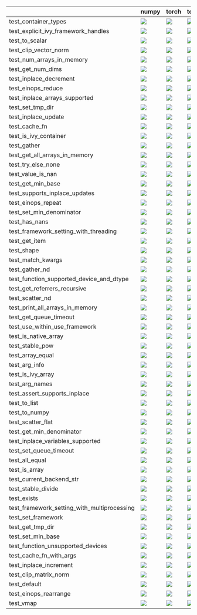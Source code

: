 |                                             | numpy                                                                                                                                                                                  | torch                                                                                                                                                                                  | tensorflow                                                                                                                                                                             | jax                                                                                                                                                                                    |
|:--------------------------------------------|:---------------------------------------------------------------------------------------------------------------------------------------------------------------------------------------|:---------------------------------------------------------------------------------------------------------------------------------------------------------------------------------------|:---------------------------------------------------------------------------------------------------------------------------------------------------------------------------------------|:---------------------------------------------------------------------------------------------------------------------------------------------------------------------------------------|
| test_container_types                        | <a href="https://github.com/unifyai/ivy/actions/runs/3860271547/jobs/6580486827" rel="noopener noreferrer" target="_blank"><img src=https://img.shields.io/badge/-success-success></a> | <a href="https://github.com/unifyai/ivy/actions/runs/3852451878/jobs/6564598974" rel="noopener noreferrer" target="_blank"><img src=https://img.shields.io/badge/-success-success></a> | <a href="https://github.com/unifyai/ivy/actions/runs/3857601995/jobs/6575176937" rel="noopener noreferrer" target="_blank"><img src=https://img.shields.io/badge/-success-success></a> | <a href="https://github.com/unifyai/ivy/actions/runs/3814722335/jobs/6489230845" rel="noopener noreferrer" target="_blank"><img src=https://img.shields.io/badge/-success-success></a> |
| test_explicit_ivy_framework_handles         | <a href="https://github.com/unifyai/ivy/actions/runs/3830334538/jobs/6518064460" rel="noopener noreferrer" target="_blank"><img src=https://img.shields.io/badge/-success-success></a> | <a href="https://github.com/unifyai/ivy/actions/runs/3833490595/jobs/6524996220" rel="noopener noreferrer" target="_blank"><img src=https://img.shields.io/badge/-success-success></a> | <a href="https://github.com/unifyai/ivy/actions/runs/3841397048/jobs/6541566259" rel="noopener noreferrer" target="_blank"><img src=https://img.shields.io/badge/-success-success></a> | <a href="https://github.com/unifyai/ivy/actions/runs/3864918268/jobs/6588069323" rel="noopener noreferrer" target="_blank"><img src=https://img.shields.io/badge/-success-success></a> |
| test_to_scalar                              | <a href="https://github.com/unifyai/ivy/actions/runs/3860079109/jobs/6580170344" rel="noopener noreferrer" target="_blank"><img src=https://img.shields.io/badge/-success-success></a> | <a href="https://github.com/unifyai/ivy/actions/runs/3855282341/jobs/6570173316" rel="noopener noreferrer" target="_blank"><img src=https://img.shields.io/badge/-success-success></a> | <a href="https://github.com/unifyai/ivy/actions/runs/3860679813/jobs/6581159560" rel="noopener noreferrer" target="_blank"><img src=https://img.shields.io/badge/-success-success></a> | <a href="https://github.com/unifyai/ivy/actions/runs/3847180099/jobs/6553327199" rel="noopener noreferrer" target="_blank"><img src=https://img.shields.io/badge/-success-success></a> |
| test_clip_vector_norm                       | <a href="https://github.com/unifyai/ivy/actions/runs/3862545082/jobs/6584180124" rel="noopener noreferrer" target="_blank"><img src=https://img.shields.io/badge/-success-success></a> | <a href="https://github.com/unifyai/ivy/actions/runs/3862970286/jobs/6584869878" rel="noopener noreferrer" target="_blank"><img src=https://img.shields.io/badge/-success-success></a> | <a href="https://github.com/unifyai/ivy/actions/runs/3862122241/jobs/6583512706" rel="noopener noreferrer" target="_blank"><img src=https://img.shields.io/badge/-success-success></a> | <a href="https://github.com/unifyai/ivy/actions/runs/3852451878/jobs/6564596323" rel="noopener noreferrer" target="_blank"><img src=https://img.shields.io/badge/-success-success></a> |
| test_num_arrays_in_memory                   | <a href="https://github.com/unifyai/ivy/actions/runs/3863800993/jobs/6586209091" rel="noopener noreferrer" target="_blank"><img src=https://img.shields.io/badge/-success-success></a> | <a href="https://github.com/unifyai/ivy/actions/runs/3859295057/jobs/6578684306" rel="noopener noreferrer" target="_blank"><img src=https://img.shields.io/badge/-success-success></a> | <a href="null" rel="noopener noreferrer" target="_blank"><img src=https://img.shields.io/badge/-success-success></a>                                                                   | <a href="https://github.com/unifyai/ivy/actions/runs/3848582602/jobs/6556560353" rel="noopener noreferrer" target="_blank"><img src=https://img.shields.io/badge/-success-success></a> |
| test_get_num_dims                           | <a href="https://github.com/unifyai/ivy/actions/runs/3855282341/jobs/6570173316" rel="noopener noreferrer" target="_blank"><img src=https://img.shields.io/badge/-success-success></a> | <a href="https://github.com/unifyai/ivy/actions/runs/3862339500/jobs/6583847450" rel="noopener noreferrer" target="_blank"><img src=https://img.shields.io/badge/-success-success></a> | <a href="https://github.com/unifyai/ivy/actions/runs/3860079109/jobs/6580170344" rel="noopener noreferrer" target="_blank"><img src=https://img.shields.io/badge/-success-success></a> | <a href="https://github.com/unifyai/ivy/actions/runs/3864404459/jobs/6587161901" rel="noopener noreferrer" target="_blank"><img src=https://img.shields.io/badge/-success-success></a> |
| test_inplace_decrement                      | <a href="https://github.com/unifyai/ivy/actions/runs/3852451878/jobs/6564602219" rel="noopener noreferrer" target="_blank"><img src=https://img.shields.io/badge/-success-success></a> | <a href="https://github.com/unifyai/ivy/actions/runs/3852451878/jobs/6564590507" rel="noopener noreferrer" target="_blank"><img src=https://img.shields.io/badge/-success-success></a> | <a href="https://github.com/unifyai/ivy/actions/runs/3832414904/jobs/6522695457" rel="noopener noreferrer" target="_blank"><img src=https://img.shields.io/badge/-success-success></a> | <a href="https://github.com/unifyai/ivy/actions/runs/3857601995/jobs/6575176937" rel="noopener noreferrer" target="_blank"><img src=https://img.shields.io/badge/-success-success></a> |
| test_einops_reduce                          | <a href="https://github.com/unifyai/ivy/actions/runs/3852451878/jobs/6564594770" rel="noopener noreferrer" target="_blank"><img src=https://img.shields.io/badge/-success-success></a> | <a href="https://github.com/unifyai/ivy/actions/runs/3850159558/jobs/6559979287" rel="noopener noreferrer" target="_blank"><img src=https://img.shields.io/badge/-success-success></a> | <a href="https://github.com/unifyai/ivy/actions/runs/3852451878/jobs/6564594770" rel="noopener noreferrer" target="_blank"><img src=https://img.shields.io/badge/-success-success></a> | <a href="https://github.com/unifyai/ivy/actions/runs/3852451878/jobs/6564591556" rel="noopener noreferrer" target="_blank"><img src=https://img.shields.io/badge/-success-success></a> |
| test_inplace_arrays_supported               | <a href="https://github.com/unifyai/ivy/actions/runs/3850530458/jobs/6560775143" rel="noopener noreferrer" target="_blank"><img src=https://img.shields.io/badge/-success-success></a> | <a href="https://github.com/unifyai/ivy/actions/runs/3852654129/jobs/6564967745" rel="noopener noreferrer" target="_blank"><img src=https://img.shields.io/badge/-success-success></a> | <a href="https://github.com/unifyai/ivy/actions/runs/3863598305/jobs/6585880749" rel="noopener noreferrer" target="_blank"><img src=https://img.shields.io/badge/-success-success></a> | <a href="https://github.com/unifyai/ivy/actions/runs/3864918268/jobs/6588069323" rel="noopener noreferrer" target="_blank"><img src=https://img.shields.io/badge/-success-success></a> |
| test_set_tmp_dir                            | <a href="https://github.com/unifyai/ivy/actions/runs/3855996582/jobs/6571680179" rel="noopener noreferrer" target="_blank"><img src=https://img.shields.io/badge/-success-success></a> | <a href="https://github.com/unifyai/ivy/actions/runs/3864004355/jobs/6586538880" rel="noopener noreferrer" target="_blank"><img src=https://img.shields.io/badge/-success-success></a> | <a href="https://github.com/unifyai/ivy/actions/runs/3858999212/jobs/6578117540" rel="noopener noreferrer" target="_blank"><img src=https://img.shields.io/badge/-success-success></a> | <a href="https://github.com/unifyai/ivy/actions/runs/3856835691/jobs/6573531809" rel="noopener noreferrer" target="_blank"><img src=https://img.shields.io/badge/-success-success></a> |
| test_inplace_update                         | <a href="https://github.com/unifyai/ivy/actions/runs/3835220178/jobs/6528286681" rel="noopener noreferrer" target="_blank"><img src=https://img.shields.io/badge/-success-success></a> | <a href="https://github.com/unifyai/ivy/actions/runs/3855282341/jobs/6570173316" rel="noopener noreferrer" target="_blank"><img src=https://img.shields.io/badge/-success-success></a> | <a href="https://github.com/unifyai/ivy/actions/runs/3863800993/jobs/6586209091" rel="noopener noreferrer" target="_blank"><img src=https://img.shields.io/badge/-success-success></a> | <a href="https://github.com/unifyai/ivy/actions/runs/3842842598/jobs/6544548115" rel="noopener noreferrer" target="_blank"><img src=https://img.shields.io/badge/-success-success></a> |
| test_cache_fn                               | <a href="https://github.com/unifyai/ivy/actions/runs/3852451878/jobs/6564590507" rel="noopener noreferrer" target="_blank"><img src=https://img.shields.io/badge/-success-success></a> | <a href="https://github.com/unifyai/ivy/actions/runs/3845930163/jobs/6550649794" rel="noopener noreferrer" target="_blank"><img src=https://img.shields.io/badge/-success-success></a> | <a href="https://github.com/unifyai/ivy/actions/runs/3846791729/jobs/6552496934" rel="noopener noreferrer" target="_blank"><img src=https://img.shields.io/badge/-success-success></a> | <a href="https://github.com/unifyai/ivy/actions/runs/3854883674/jobs/6569345952" rel="noopener noreferrer" target="_blank"><img src=https://img.shields.io/badge/-success-success></a> |
| test_is_ivy_container                       | <a href="https://github.com/unifyai/ivy/actions/runs/3835220178/jobs/6528286681" rel="noopener noreferrer" target="_blank"><img src=https://img.shields.io/badge/-success-success></a> | <a href="https://github.com/unifyai/ivy/actions/runs/3861079026/jobs/6581827044" rel="noopener noreferrer" target="_blank"><img src=https://img.shields.io/badge/-success-success></a> | <a href="https://github.com/unifyai/ivy/actions/runs/3863800993/jobs/6586209091" rel="noopener noreferrer" target="_blank"><img src=https://img.shields.io/badge/-success-success></a> | <a href="https://github.com/unifyai/ivy/actions/runs/3852451878/jobs/6564604308" rel="noopener noreferrer" target="_blank"><img src=https://img.shields.io/badge/-success-success></a> |
| test_gather                                 | <a href="https://github.com/unifyai/ivy/actions/runs/3859905453/jobs/6579853269" rel="noopener noreferrer" target="_blank"><img src=https://img.shields.io/badge/-success-success></a> | <a href="https://github.com/unifyai/ivy/actions/runs/3852451878/jobs/6564603927" rel="noopener noreferrer" target="_blank"><img src=https://img.shields.io/badge/-success-success></a> | <a href="https://github.com/unifyai/ivy/actions/runs/3852918088/jobs/6565440411" rel="noopener noreferrer" target="_blank"><img src=https://img.shields.io/badge/-success-success></a> | <a href="https://github.com/unifyai/ivy/actions/runs/3864205008/jobs/6586850782" rel="noopener noreferrer" target="_blank"><img src=https://img.shields.io/badge/-success-success></a> |
| test_get_all_arrays_in_memory               | <a href="https://github.com/unifyai/ivy/actions/runs/3852451878/jobs/6564594212" rel="noopener noreferrer" target="_blank"><img src=https://img.shields.io/badge/-success-success></a> | <a href="https://github.com/unifyai/ivy/actions/runs/3857601995/jobs/6575176937" rel="noopener noreferrer" target="_blank"><img src=https://img.shields.io/badge/-success-success></a> | <a href="https://github.com/unifyai/ivy/actions/runs/3852451878/jobs/6564594009" rel="noopener noreferrer" target="_blank"><img src=https://img.shields.io/badge/-success-success></a> | <a href="https://github.com/unifyai/ivy/actions/runs/3808470553/jobs/6479075264" rel="noopener noreferrer" target="_blank"><img src=https://img.shields.io/badge/-success-success></a> |
| test_try_else_none                          | <a href="https://github.com/unifyai/ivy/actions/runs/3847620144/jobs/6554304076" rel="noopener noreferrer" target="_blank"><img src=https://img.shields.io/badge/-success-success></a> | <a href="https://github.com/unifyai/ivy/actions/runs/3862545082/jobs/6584180124" rel="noopener noreferrer" target="_blank"><img src=https://img.shields.io/badge/-success-success></a> | <a href="https://github.com/unifyai/ivy/actions/runs/3860079109/jobs/6580170344" rel="noopener noreferrer" target="_blank"><img src=https://img.shields.io/badge/-success-success></a> | <a href="https://github.com/unifyai/ivy/actions/runs/3851590478/jobs/6562931939" rel="noopener noreferrer" target="_blank"><img src=https://img.shields.io/badge/-success-success></a> |
| test_value_is_nan                           | <a href="https://github.com/unifyai/ivy/actions/runs/3864404459/jobs/6587161901" rel="noopener noreferrer" target="_blank"><img src=https://img.shields.io/badge/-success-success></a> | <a href="https://github.com/unifyai/ivy/actions/runs/3852451878/jobs/6564603711" rel="noopener noreferrer" target="_blank"><img src=https://img.shields.io/badge/-success-success></a> | <a href="https://github.com/unifyai/ivy/actions/runs/3851216937/jobs/6562168270" rel="noopener noreferrer" target="_blank"><img src=https://img.shields.io/badge/-success-success></a> | <a href="https://github.com/unifyai/ivy/actions/runs/3864004355/jobs/6586538880" rel="noopener noreferrer" target="_blank"><img src=https://img.shields.io/badge/-success-success></a> |
| test_get_min_base                           | <a href="https://github.com/unifyai/ivy/actions/runs/3864662183/jobs/6587619450" rel="noopener noreferrer" target="_blank"><img src=https://img.shields.io/badge/-success-success></a> | <a href="https://github.com/unifyai/ivy/actions/runs/3853208522/jobs/6565997653" rel="noopener noreferrer" target="_blank"><img src=https://img.shields.io/badge/-success-success></a> | <a href="https://github.com/unifyai/ivy/actions/runs/3859295057/jobs/6578684306" rel="noopener noreferrer" target="_blank"><img src=https://img.shields.io/badge/-success-success></a> | <a href="https://github.com/unifyai/ivy/actions/runs/3848991777/jobs/6557444348" rel="noopener noreferrer" target="_blank"><img src=https://img.shields.io/badge/-success-success></a> |
| test_supports_inplace_updates               | <a href="https://github.com/unifyai/ivy/actions/runs/3860476519/jobs/6580833590" rel="noopener noreferrer" target="_blank"><img src=https://img.shields.io/badge/-success-success></a> | <a href="https://github.com/unifyai/ivy/actions/runs/3859295057/jobs/6578684306" rel="noopener noreferrer" target="_blank"><img src=https://img.shields.io/badge/-success-success></a> | <a href="https://github.com/unifyai/ivy/actions/runs/3860679813/jobs/6581159560" rel="noopener noreferrer" target="_blank"><img src=https://img.shields.io/badge/-success-success></a> | <a href="https://github.com/unifyai/ivy/actions/runs/3852451878/jobs/6564604138" rel="noopener noreferrer" target="_blank"><img src=https://img.shields.io/badge/-success-success></a> |
| test_einops_repeat                          | <a href="https://github.com/unifyai/ivy/actions/runs/3860476519/jobs/6580833590" rel="noopener noreferrer" target="_blank"><img src=https://img.shields.io/badge/-success-success></a> | <a href="https://github.com/unifyai/ivy/actions/runs/3854883674/jobs/6569345952" rel="noopener noreferrer" target="_blank"><img src=https://img.shields.io/badge/-success-success></a> | <a href="https://github.com/unifyai/ivy/actions/runs/3862754610/jobs/6584516844" rel="noopener noreferrer" target="_blank"><img src=https://img.shields.io/badge/-success-success></a> | <a href="https://github.com/unifyai/ivy/actions/runs/3852451878/jobs/6564598974" rel="noopener noreferrer" target="_blank"><img src=https://img.shields.io/badge/-success-success></a> |
| test_set_min_denominator                    | <a href="https://github.com/unifyai/ivy/actions/runs/3858313049/jobs/6576691039" rel="noopener noreferrer" target="_blank"><img src=https://img.shields.io/badge/-success-success></a> | <a href="https://github.com/unifyai/ivy/actions/runs/3863800993/jobs/6586209091" rel="noopener noreferrer" target="_blank"><img src=https://img.shields.io/badge/-success-success></a> | <a href="https://github.com/unifyai/ivy/actions/runs/3817961279/jobs/6494548465" rel="noopener noreferrer" target="_blank"><img src=https://img.shields.io/badge/-success-success></a> | <a href="https://github.com/unifyai/ivy/actions/runs/3860271547/jobs/6580486827" rel="noopener noreferrer" target="_blank"><img src=https://img.shields.io/badge/-success-success></a> |
| test_has_nans                               | <a href="https://github.com/unifyai/ivy/actions/runs/3860079109/jobs/6580170344" rel="noopener noreferrer" target="_blank"><img src=https://img.shields.io/badge/-success-success></a> | <a href="https://github.com/unifyai/ivy/actions/runs/3861479408/jobs/6582478976" rel="noopener noreferrer" target="_blank"><img src=https://img.shields.io/badge/-success-success></a> | <a href="https://github.com/unifyai/ivy/actions/runs/3859295057/jobs/6578684306" rel="noopener noreferrer" target="_blank"><img src=https://img.shields.io/badge/-success-success></a> | <a href="https://github.com/unifyai/ivy/actions/runs/3861479408/jobs/6582478976" rel="noopener noreferrer" target="_blank"><img src=https://img.shields.io/badge/-success-success></a> |
| test_framework_setting_with_threading       | <a href="https://github.com/unifyai/ivy/actions/runs/3849406037/jobs/6558360397" rel="noopener noreferrer" target="_blank"><img src=https://img.shields.io/badge/-success-success></a> | <a href="https://github.com/unifyai/ivy/actions/runs/3862970286/jobs/6584869878" rel="noopener noreferrer" target="_blank"><img src=https://img.shields.io/badge/-success-success></a> | <a href="https://github.com/unifyai/ivy/actions/runs/3861479408/jobs/6582478976" rel="noopener noreferrer" target="_blank"><img src=https://img.shields.io/badge/-success-success></a> | <a href="https://github.com/unifyai/ivy/actions/runs/3831652564/jobs/6521031356" rel="noopener noreferrer" target="_blank"><img src=https://img.shields.io/badge/-success-success></a> |
| test_get_item                               | <a href="https://github.com/unifyai/ivy/actions/runs/3861276588/jobs/6582153978" rel="noopener noreferrer" target="_blank"><img src=https://img.shields.io/badge/-success-success></a> | <a href="https://github.com/unifyai/ivy/actions/runs/3861681654/jobs/6582798905" rel="noopener noreferrer" target="_blank"><img src=https://img.shields.io/badge/-success-success></a> | <a href="https://github.com/unifyai/ivy/actions/runs/3852451878/jobs/6564601027" rel="noopener noreferrer" target="_blank"><img src=https://img.shields.io/badge/-success-success></a> | <a href="https://github.com/unifyai/ivy/actions/runs/3863598305/jobs/6585880749" rel="noopener noreferrer" target="_blank"><img src=https://img.shields.io/badge/-success-success></a> |
| test_shape                                  | <a href="https://github.com/unifyai/ivy/actions/runs/3860886234/jobs/6581506361" rel="noopener noreferrer" target="_blank"><img src=https://img.shields.io/badge/-success-success></a> | <a href="https://github.com/unifyai/ivy/actions/runs/3852451878/jobs/6564596323" rel="noopener noreferrer" target="_blank"><img src=https://img.shields.io/badge/-success-success></a> | <a href="https://github.com/unifyai/ivy/actions/runs/3855619085/jobs/6570861125" rel="noopener noreferrer" target="_blank"><img src=https://img.shields.io/badge/-success-success></a> | <a href="https://github.com/unifyai/ivy/actions/runs/3855996582/jobs/6571680179" rel="noopener noreferrer" target="_blank"><img src=https://img.shields.io/badge/-success-success></a> |
| test_match_kwargs                           | <a href="https://github.com/unifyai/ivy/actions/runs/3863390504/jobs/6585552223" rel="noopener noreferrer" target="_blank"><img src=https://img.shields.io/badge/-success-success></a> | <a href="https://github.com/unifyai/ivy/actions/runs/3864205008/jobs/6586850782" rel="noopener noreferrer" target="_blank"><img src=https://img.shields.io/badge/-success-success></a> | <a href="https://github.com/unifyai/ivy/actions/runs/3863390504/jobs/6585552223" rel="noopener noreferrer" target="_blank"><img src=https://img.shields.io/badge/-success-success></a> | <a href="https://github.com/unifyai/ivy/actions/runs/3862122241/jobs/6583512706" rel="noopener noreferrer" target="_blank"><img src=https://img.shields.io/badge/-success-success></a> |
| test_gather_nd                              | <a href="https://github.com/unifyai/ivy/actions/runs/3852451878/jobs/6564603825" rel="noopener noreferrer" target="_blank"><img src=https://img.shields.io/badge/-success-success></a> | <a href="https://github.com/unifyai/ivy/actions/runs/3864404459/jobs/6587161901" rel="noopener noreferrer" target="_blank"><img src=https://img.shields.io/badge/-success-success></a> | <a href="https://github.com/unifyai/ivy/actions/runs/3864004355/jobs/6586538880" rel="noopener noreferrer" target="_blank"><img src=https://img.shields.io/badge/-success-success></a> | <a href="https://github.com/unifyai/ivy/actions/runs/3858313049/jobs/6576691039" rel="noopener noreferrer" target="_blank"><img src=https://img.shields.io/badge/-success-success></a> |
| test_function_supported_device_and_dtype    | <a href="https://github.com/unifyai/ivy/actions/runs/3852455407/jobs/6564592018" rel="noopener noreferrer" target="_blank"><img src=https://img.shields.io/badge/-success-success></a> | <a href="https://github.com/unifyai/ivy/actions/runs/3862122241/jobs/6583512706" rel="noopener noreferrer" target="_blank"><img src=https://img.shields.io/badge/-success-success></a> | <a href="https://github.com/unifyai/ivy/actions/runs/3865075588/jobs/6588337825" rel="noopener noreferrer" target="_blank"><img src=https://img.shields.io/badge/-success-success></a> | <a href="https://github.com/unifyai/ivy/actions/runs/3852451878/jobs/6564603927" rel="noopener noreferrer" target="_blank"><img src=https://img.shields.io/badge/-success-success></a> |
| test_get_referrers_recursive                | <a href="https://github.com/unifyai/ivy/actions/runs/3858660206/jobs/6577425783" rel="noopener noreferrer" target="_blank"><img src=https://img.shields.io/badge/-success-success></a> | <a href="https://github.com/unifyai/ivy/actions/runs/3857601995/jobs/6575176937" rel="noopener noreferrer" target="_blank"><img src=https://img.shields.io/badge/-success-success></a> | <a href="https://github.com/unifyai/ivy/actions/runs/3831256222/jobs/6520159471" rel="noopener noreferrer" target="_blank"><img src=https://img.shields.io/badge/-success-success></a> | <a href="https://github.com/unifyai/ivy/actions/runs/3852451878/jobs/6564601027" rel="noopener noreferrer" target="_blank"><img src=https://img.shields.io/badge/-success-success></a> |
| test_scatter_nd                             | <a href="https://github.com/unifyai/ivy/actions/runs/3844152731/jobs/6547013710" rel="noopener noreferrer" target="_blank"><img src=https://img.shields.io/badge/-success-success></a> | <a href="https://github.com/unifyai/ivy/actions/runs/3828736318/jobs/6514652571" rel="noopener noreferrer" target="_blank"><img src=https://img.shields.io/badge/-success-success></a> | <a href="https://github.com/unifyai/ivy/actions/runs/3843176511/jobs/6545201171" rel="noopener noreferrer" target="_blank"><img src=https://img.shields.io/badge/-success-success></a> | <a href="https://github.com/unifyai/ivy/actions/runs/3822228880/jobs/6502154206" rel="noopener noreferrer" target="_blank"><img src=https://img.shields.io/badge/-success-success></a> |
| test_print_all_arrays_in_memory             | <a href="https://github.com/unifyai/ivy/actions/runs/3849406037/jobs/6558360397" rel="noopener noreferrer" target="_blank"><img src=https://img.shields.io/badge/-success-success></a> | <a href="https://github.com/unifyai/ivy/actions/runs/3862754610/jobs/6584516844" rel="noopener noreferrer" target="_blank"><img src=https://img.shields.io/badge/-success-success></a> | <a href="https://github.com/unifyai/ivy/actions/runs/3865075588/jobs/6588337825" rel="noopener noreferrer" target="_blank"><img src=https://img.shields.io/badge/-success-success></a> | <a href="https://github.com/unifyai/ivy/actions/runs/3852387298/jobs/6564478524" rel="noopener noreferrer" target="_blank"><img src=https://img.shields.io/badge/-success-success></a> |
| test_get_queue_timeout                      | <a href="https://github.com/unifyai/ivy/actions/runs/3863390504/jobs/6585552223" rel="noopener noreferrer" target="_blank"><img src=https://img.shields.io/badge/-success-success></a> | <a href="https://github.com/unifyai/ivy/actions/runs/3865252481/jobs/6588626041" rel="noopener noreferrer" target="_blank"><img src=https://img.shields.io/badge/-success-success></a> | <a href="https://github.com/unifyai/ivy/actions/runs/3821586433/jobs/6500880587" rel="noopener noreferrer" target="_blank"><img src=https://img.shields.io/badge/-success-success></a> | <a href="https://github.com/unifyai/ivy/actions/runs/3852451878/jobs/6564602219" rel="noopener noreferrer" target="_blank"><img src=https://img.shields.io/badge/-success-success></a> |
| test_use_within_use_framework               | <a href="https://github.com/unifyai/ivy/actions/runs/3863800993/jobs/6586209091" rel="noopener noreferrer" target="_blank"><img src=https://img.shields.io/badge/-success-success></a> | <a href="https://github.com/unifyai/ivy/actions/runs/3852451878/jobs/6564594770" rel="noopener noreferrer" target="_blank"><img src=https://img.shields.io/badge/-success-success></a> | <a href="https://github.com/unifyai/ivy/actions/runs/3865446773/jobs/6588952155" rel="noopener noreferrer" target="_blank"><img src=https://img.shields.io/badge/-success-success></a> | <a href="https://github.com/unifyai/ivy/actions/runs/3837204632/jobs/6532241065" rel="noopener noreferrer" target="_blank"><img src=https://img.shields.io/badge/-success-success></a> |
| test_is_native_array                        | <a href="https://github.com/unifyai/ivy/actions/runs/3865446773/jobs/6588952155" rel="noopener noreferrer" target="_blank"><img src=https://img.shields.io/badge/-success-success></a> | <a href="https://github.com/unifyai/ivy/actions/runs/3850530458/jobs/6560775143" rel="noopener noreferrer" target="_blank"><img src=https://img.shields.io/badge/-success-success></a> | <a href="https://github.com/unifyai/ivy/actions/runs/3859295057/jobs/6578684306" rel="noopener noreferrer" target="_blank"><img src=https://img.shields.io/badge/-success-success></a> | <a href="https://github.com/unifyai/ivy/actions/runs/3852451878/jobs/6564597544" rel="noopener noreferrer" target="_blank"><img src=https://img.shields.io/badge/-success-success></a> |
| test_stable_pow                             | <a href="https://github.com/unifyai/ivy/actions/runs/3864918268/jobs/6588069323" rel="noopener noreferrer" target="_blank"><img src=https://img.shields.io/badge/-success-success></a> | <a href="https://github.com/unifyai/ivy/actions/runs/3852451878/jobs/6564604138" rel="noopener noreferrer" target="_blank"><img src=https://img.shields.io/badge/-success-success></a> | <a href="https://github.com/unifyai/ivy/actions/runs/3861879866/jobs/6583107975" rel="noopener noreferrer" target="_blank"><img src=https://img.shields.io/badge/-success-success></a> | <a href="https://github.com/unifyai/ivy/actions/runs/3842842598/jobs/6544548115" rel="noopener noreferrer" target="_blank"><img src=https://img.shields.io/badge/-success-success></a> |
| test_array_equal                            | <a href="https://github.com/unifyai/ivy/actions/runs/3859623174/jobs/6579328589" rel="noopener noreferrer" target="_blank"><img src=https://img.shields.io/badge/-success-success></a> | <a href="https://github.com/unifyai/ivy/actions/runs/3861681654/jobs/6582798905" rel="noopener noreferrer" target="_blank"><img src=https://img.shields.io/badge/-success-success></a> | <a href="https://github.com/unifyai/ivy/actions/runs/3849780256/jobs/6559175848" rel="noopener noreferrer" target="_blank"><img src=https://img.shields.io/badge/-success-success></a> | <a href="https://github.com/unifyai/ivy/actions/runs/3852451878/jobs/6564594770" rel="noopener noreferrer" target="_blank"><img src=https://img.shields.io/badge/-success-success></a> |
| test_arg_info                               | <a href="https://github.com/unifyai/ivy/actions/runs/3852451878/jobs/6564591556" rel="noopener noreferrer" target="_blank"><img src=https://img.shields.io/badge/-success-success></a> | <a href="https://github.com/unifyai/ivy/actions/runs/3863598305/jobs/6585880749" rel="noopener noreferrer" target="_blank"><img src=https://img.shields.io/badge/-success-success></a> | <a href="https://github.com/unifyai/ivy/actions/runs/3852451878/jobs/6564604232" rel="noopener noreferrer" target="_blank"><img src=https://img.shields.io/badge/-success-success></a> | <a href="https://github.com/unifyai/ivy/actions/runs/3852451878/jobs/6564604232" rel="noopener noreferrer" target="_blank"><img src=https://img.shields.io/badge/-success-success></a> |
| test_is_ivy_array                           | <a href="https://github.com/unifyai/ivy/actions/runs/3864662183/jobs/6587619450" rel="noopener noreferrer" target="_blank"><img src=https://img.shields.io/badge/-success-success></a> | <a href="https://github.com/unifyai/ivy/actions/runs/3838070516/jobs/6534098252" rel="noopener noreferrer" target="_blank"><img src=https://img.shields.io/badge/-success-success></a> | <a href="https://github.com/unifyai/ivy/actions/runs/3865075588/jobs/6588337825" rel="noopener noreferrer" target="_blank"><img src=https://img.shields.io/badge/-success-success></a> | <a href="https://github.com/unifyai/ivy/actions/runs/3862970286/jobs/6584869878" rel="noopener noreferrer" target="_blank"><img src=https://img.shields.io/badge/-success-success></a> |
| test_arg_names                              | <a href="https://github.com/unifyai/ivy/actions/runs/3852451878/jobs/6564604232" rel="noopener noreferrer" target="_blank"><img src=https://img.shields.io/badge/-success-success></a> | <a href="https://github.com/unifyai/ivy/actions/runs/3864662183/jobs/6587619450" rel="noopener noreferrer" target="_blank"><img src=https://img.shields.io/badge/-success-success></a> | <a href="https://github.com/unifyai/ivy/actions/runs/3864404459/jobs/6587161901" rel="noopener noreferrer" target="_blank"><img src=https://img.shields.io/badge/-success-success></a> | <a href="https://github.com/unifyai/ivy/actions/runs/3862339500/jobs/6583847450" rel="noopener noreferrer" target="_blank"><img src=https://img.shields.io/badge/-success-success></a> |
| test_assert_supports_inplace                | <a href="https://github.com/unifyai/ivy/actions/runs/3863390504/jobs/6585552223" rel="noopener noreferrer" target="_blank"><img src=https://img.shields.io/badge/-success-success></a> | <a href="https://github.com/unifyai/ivy/actions/runs/3861879866/jobs/6583107975" rel="noopener noreferrer" target="_blank"><img src=https://img.shields.io/badge/-success-success></a> | <a href="https://github.com/unifyai/ivy/actions/runs/3848582602/jobs/6556560353" rel="noopener noreferrer" target="_blank"><img src=https://img.shields.io/badge/-success-success></a> | <a href="https://github.com/unifyai/ivy/actions/runs/3852451878/jobs/6564602860" rel="noopener noreferrer" target="_blank"><img src=https://img.shields.io/badge/-success-success></a> |
| test_to_list                                | <a href="https://github.com/unifyai/ivy/actions/runs/3852654129/jobs/6564967745" rel="noopener noreferrer" target="_blank"><img src=https://img.shields.io/badge/-success-success></a> | <a href="https://github.com/unifyai/ivy/actions/runs/3852451878/jobs/6564590988" rel="noopener noreferrer" target="_blank"><img src=https://img.shields.io/badge/-success-success></a> | <a href="https://github.com/unifyai/ivy/actions/runs/3852451878/jobs/6564604308" rel="noopener noreferrer" target="_blank"><img src=https://img.shields.io/badge/-success-success></a> | <a href="https://github.com/unifyai/ivy/actions/runs/3858999212/jobs/6578117540" rel="noopener noreferrer" target="_blank"><img src=https://img.shields.io/badge/-success-success></a> |
| test_to_numpy                               | <a href="https://github.com/unifyai/ivy/actions/runs/3863390504/jobs/6585552223" rel="noopener noreferrer" target="_blank"><img src=https://img.shields.io/badge/-success-success></a> | <a href="https://github.com/unifyai/ivy/actions/runs/3858313049/jobs/6576691039" rel="noopener noreferrer" target="_blank"><img src=https://img.shields.io/badge/-success-success></a> | <a href="https://github.com/unifyai/ivy/actions/runs/3843176511/jobs/6545201171" rel="noopener noreferrer" target="_blank"><img src=https://img.shields.io/badge/-success-success></a> | <a href="https://github.com/unifyai/ivy/actions/runs/3861879866/jobs/6583107975" rel="noopener noreferrer" target="_blank"><img src=https://img.shields.io/badge/-success-success></a> |
| test_scatter_flat                           | <a href="https://github.com/unifyai/ivy/actions/runs/3829547956/jobs/6516369685" rel="noopener noreferrer" target="_blank"><img src=https://img.shields.io/badge/-success-success></a> | <a href="https://github.com/unifyai/ivy/actions/runs/3862970286/jobs/6584869878" rel="noopener noreferrer" target="_blank"><img src=https://img.shields.io/badge/-success-success></a> | <a href="https://github.com/unifyai/ivy/actions/runs/3852451878/jobs/6564591167" rel="noopener noreferrer" target="_blank"><img src=https://img.shields.io/badge/-success-success></a> | <a href="https://github.com/unifyai/ivy/actions/runs/3852451878/jobs/6564603711" rel="noopener noreferrer" target="_blank"><img src=https://img.shields.io/badge/-success-success></a> |
| test_get_min_denominator                    | <a href="https://github.com/unifyai/ivy/actions/runs/3862545082/jobs/6584180124" rel="noopener noreferrer" target="_blank"><img src=https://img.shields.io/badge/-success-success></a> | <a href="https://github.com/unifyai/ivy/actions/runs/3844747596/jobs/6548138804" rel="noopener noreferrer" target="_blank"><img src=https://img.shields.io/badge/-success-success></a> | <a href="https://github.com/unifyai/ivy/actions/runs/3858999212/jobs/6578117540" rel="noopener noreferrer" target="_blank"><img src=https://img.shields.io/badge/-success-success></a> | <a href="https://github.com/unifyai/ivy/actions/runs/3862970286/jobs/6584869878" rel="noopener noreferrer" target="_blank"><img src=https://img.shields.io/badge/-success-success></a> |
| test_inplace_variables_supported            | <a href="https://github.com/unifyai/ivy/actions/runs/3853496544/jobs/6566531688" rel="noopener noreferrer" target="_blank"><img src=https://img.shields.io/badge/-success-success></a> | <a href="https://github.com/unifyai/ivy/actions/runs/3856418846/jobs/6572596997" rel="noopener noreferrer" target="_blank"><img src=https://img.shields.io/badge/-success-success></a> | <a href="https://github.com/unifyai/ivy/actions/runs/3864662183/jobs/6587619450" rel="noopener noreferrer" target="_blank"><img src=https://img.shields.io/badge/-success-success></a> | <a href="https://github.com/unifyai/ivy/actions/runs/3863598305/jobs/6585880749" rel="noopener noreferrer" target="_blank"><img src=https://img.shields.io/badge/-success-success></a> |
| test_set_queue_timeout                      | <a href="https://github.com/unifyai/ivy/actions/runs/3854540319/jobs/6568639492" rel="noopener noreferrer" target="_blank"><img src=https://img.shields.io/badge/-success-success></a> | <a href="https://github.com/unifyai/ivy/actions/runs/3861276588/jobs/6582153978" rel="noopener noreferrer" target="_blank"><img src=https://img.shields.io/badge/-success-success></a> | <a href="https://github.com/unifyai/ivy/actions/runs/3845930163/jobs/6550649794" rel="noopener noreferrer" target="_blank"><img src=https://img.shields.io/badge/-success-success></a> | <a href="https://github.com/unifyai/ivy/actions/runs/3852451878/jobs/6564603927" rel="noopener noreferrer" target="_blank"><img src=https://img.shields.io/badge/-success-success></a> |
| test_all_equal                              | <a href="https://github.com/unifyai/ivy/actions/runs/3864404459/jobs/6587161901" rel="noopener noreferrer" target="_blank"><img src=https://img.shields.io/badge/-success-success></a> | <a href="https://github.com/unifyai/ivy/actions/runs/3858999212/jobs/6578117540" rel="noopener noreferrer" target="_blank"><img src=https://img.shields.io/badge/-success-success></a> | <a href="https://github.com/unifyai/ivy/actions/runs/3865645115/jobs/6589263853" rel="noopener noreferrer" target="_blank"><img src=https://img.shields.io/badge/-success-success></a> | <a href="https://github.com/unifyai/ivy/actions/runs/3857953993/jobs/6575928385" rel="noopener noreferrer" target="_blank"><img src=https://img.shields.io/badge/-success-success></a> |
| test_is_array                               | <a href="https://github.com/unifyai/ivy/actions/runs/3859905453/jobs/6579853269" rel="noopener noreferrer" target="_blank"><img src=https://img.shields.io/badge/-success-success></a> | <a href="https://github.com/unifyai/ivy/actions/runs/3851216937/jobs/6562168270" rel="noopener noreferrer" target="_blank"><img src=https://img.shields.io/badge/-success-success></a> | <a href="https://github.com/unifyai/ivy/actions/runs/3863390504/jobs/6585552223" rel="noopener noreferrer" target="_blank"><img src=https://img.shields.io/badge/-success-success></a> | <a href="https://github.com/unifyai/ivy/actions/runs/3857204862/jobs/6574328871" rel="noopener noreferrer" target="_blank"><img src=https://img.shields.io/badge/-success-success></a> |
| test_current_backend_str                    | <a href="https://github.com/unifyai/ivy/actions/runs/3860679813/jobs/6581159560" rel="noopener noreferrer" target="_blank"><img src=https://img.shields.io/badge/-success-success></a> | <a href="https://github.com/unifyai/ivy/actions/runs/3855619085/jobs/6570861125" rel="noopener noreferrer" target="_blank"><img src=https://img.shields.io/badge/-success-success></a> | <a href="https://github.com/unifyai/ivy/actions/runs/3864004355/jobs/6586538880" rel="noopener noreferrer" target="_blank"><img src=https://img.shields.io/badge/-success-success></a> | <a href="https://github.com/unifyai/ivy/actions/runs/3857204862/jobs/6574328871" rel="noopener noreferrer" target="_blank"><img src=https://img.shields.io/badge/-success-success></a> |
| test_stable_divide                          | <a href="https://github.com/unifyai/ivy/actions/runs/3863390504/jobs/6585552223" rel="noopener noreferrer" target="_blank"><img src=https://img.shields.io/badge/-success-success></a> | <a href="https://github.com/unifyai/ivy/actions/runs/3855619085/jobs/6570861125" rel="noopener noreferrer" target="_blank"><img src=https://img.shields.io/badge/-success-success></a> | <a href="https://github.com/unifyai/ivy/actions/runs/3865446773/jobs/6588952155" rel="noopener noreferrer" target="_blank"><img src=https://img.shields.io/badge/-success-success></a> | <a href="https://github.com/unifyai/ivy/actions/runs/3835220178/jobs/6528286681" rel="noopener noreferrer" target="_blank"><img src=https://img.shields.io/badge/-success-success></a> |
| test_exists                                 | <a href="https://github.com/unifyai/ivy/actions/runs/3864004355/jobs/6586538880" rel="noopener noreferrer" target="_blank"><img src=https://img.shields.io/badge/-success-success></a> | <a href="https://github.com/unifyai/ivy/actions/runs/3865252481/jobs/6588626041" rel="noopener noreferrer" target="_blank"><img src=https://img.shields.io/badge/-success-success></a> | <a href="https://github.com/unifyai/ivy/actions/runs/3861879866/jobs/6583107975" rel="noopener noreferrer" target="_blank"><img src=https://img.shields.io/badge/-success-success></a> | <a href="https://github.com/unifyai/ivy/actions/runs/3862545082/jobs/6584180124" rel="noopener noreferrer" target="_blank"><img src=https://img.shields.io/badge/-success-success></a> |
| test_framework_setting_with_multiprocessing | <a href="https://github.com/unifyai/ivy/actions/runs/3841772380/jobs/6542372663" rel="noopener noreferrer" target="_blank"><img src=https://img.shields.io/badge/-success-success></a> | <a href="https://github.com/unifyai/ivy/actions/runs/3832414904/jobs/6522695457" rel="noopener noreferrer" target="_blank"><img src=https://img.shields.io/badge/-success-success></a> | <a href="https://github.com/unifyai/ivy/actions/runs/3850530458/jobs/6560775143" rel="noopener noreferrer" target="_blank"><img src=https://img.shields.io/badge/-success-success></a> | <a href="https://github.com/unifyai/ivy/actions/runs/3863176193/jobs/6585200128" rel="noopener noreferrer" target="_blank"><img src=https://img.shields.io/badge/-success-success></a> |
| test_set_framework                          | <a href="https://github.com/unifyai/ivy/actions/runs/3848991777/jobs/6557444348" rel="noopener noreferrer" target="_blank"><img src=https://img.shields.io/badge/-success-success></a> | <a href="https://github.com/unifyai/ivy/actions/runs/3865645115/jobs/6589263853" rel="noopener noreferrer" target="_blank"><img src=https://img.shields.io/badge/-success-success></a> | <a href="https://github.com/unifyai/ivy/actions/runs/3862339500/jobs/6583847450" rel="noopener noreferrer" target="_blank"><img src=https://img.shields.io/badge/-success-success></a> | <a href="https://github.com/unifyai/ivy/actions/runs/3852451878/jobs/6564594212" rel="noopener noreferrer" target="_blank"><img src=https://img.shields.io/badge/-success-success></a> |
| test_get_tmp_dir                            | <a href="https://github.com/unifyai/ivy/actions/runs/3845930163/jobs/6550649794" rel="noopener noreferrer" target="_blank"><img src=https://img.shields.io/badge/-success-success></a> | <a href="https://github.com/unifyai/ivy/actions/runs/3857204862/jobs/6574328871" rel="noopener noreferrer" target="_blank"><img src=https://img.shields.io/badge/-success-success></a> | <a href="https://github.com/unifyai/ivy/actions/runs/3865075588/jobs/6588337825" rel="noopener noreferrer" target="_blank"><img src=https://img.shields.io/badge/-success-success></a> | <a href="https://github.com/unifyai/ivy/actions/runs/3849406037/jobs/6558360397" rel="noopener noreferrer" target="_blank"><img src=https://img.shields.io/badge/-success-success></a> |
| test_set_min_base                           | <a href="https://github.com/unifyai/ivy/actions/runs/3864004355/jobs/6586538880" rel="noopener noreferrer" target="_blank"><img src=https://img.shields.io/badge/-success-success></a> | <a href="https://github.com/unifyai/ivy/actions/runs/3851590478/jobs/6562931939" rel="noopener noreferrer" target="_blank"><img src=https://img.shields.io/badge/-success-success></a> | <a href="https://github.com/unifyai/ivy/actions/runs/3861681654/jobs/6582798905" rel="noopener noreferrer" target="_blank"><img src=https://img.shields.io/badge/-success-success></a> | <a href="https://github.com/unifyai/ivy/actions/runs/3843626775/jobs/6546041689" rel="noopener noreferrer" target="_blank"><img src=https://img.shields.io/badge/-success-success></a> |
| test_function_unsupported_devices           | <a href="https://github.com/unifyai/ivy/actions/runs/3860886234/jobs/6581506361" rel="noopener noreferrer" target="_blank"><img src=https://img.shields.io/badge/-success-success></a> | <a href="null" rel="noopener noreferrer" target="_blank"><img src=https://img.shields.io/badge/-success-success></a>                                                                   | <a href="https://github.com/unifyai/ivy/actions/runs/3865252481/jobs/6588626041" rel="noopener noreferrer" target="_blank"><img src=https://img.shields.io/badge/-success-success></a> | <a href="https://github.com/unifyai/ivy/actions/runs/3852451878/jobs/6564590988" rel="noopener noreferrer" target="_blank"><img src=https://img.shields.io/badge/-success-success></a> |
| test_cache_fn_with_args                     | <a href="https://github.com/unifyai/ivy/actions/runs/3862122241/jobs/6583512706" rel="noopener noreferrer" target="_blank"><img src=https://img.shields.io/badge/-success-success></a> | <a href="https://github.com/unifyai/ivy/actions/runs/3863800993/jobs/6586209091" rel="noopener noreferrer" target="_blank"><img src=https://img.shields.io/badge/-success-success></a> | <a href="https://github.com/unifyai/ivy/actions/runs/3852451878/jobs/6564603711" rel="noopener noreferrer" target="_blank"><img src=https://img.shields.io/badge/-success-success></a> | <a href="https://github.com/unifyai/ivy/actions/runs/3849780256/jobs/6559175848" rel="noopener noreferrer" target="_blank"><img src=https://img.shields.io/badge/-success-success></a> |
| test_inplace_increment                      | <a href="https://github.com/unifyai/ivy/actions/runs/3852451878/jobs/6564604232" rel="noopener noreferrer" target="_blank"><img src=https://img.shields.io/badge/-success-success></a> | <a href="https://github.com/unifyai/ivy/actions/runs/3863176193/jobs/6585200128" rel="noopener noreferrer" target="_blank"><img src=https://img.shields.io/badge/-success-success></a> | <a href="https://github.com/unifyai/ivy/actions/runs/3852451878/jobs/6564602219" rel="noopener noreferrer" target="_blank"><img src=https://img.shields.io/badge/-success-success></a> | <a href="https://github.com/unifyai/ivy/actions/runs/3856418846/jobs/6572596997" rel="noopener noreferrer" target="_blank"><img src=https://img.shields.io/badge/-success-success></a> |
| test_clip_matrix_norm                       | <a href="https://github.com/unifyai/ivy/actions/runs/3864662183/jobs/6587619450" rel="noopener noreferrer" target="_blank"><img src=https://img.shields.io/badge/-success-success></a> | <a href="https://github.com/unifyai/ivy/actions/runs/3830781149/jobs/6519088378" rel="noopener noreferrer" target="_blank"><img src=https://img.shields.io/badge/-success-success></a> | <a href="https://github.com/unifyai/ivy/actions/runs/3852918088/jobs/6565440411" rel="noopener noreferrer" target="_blank"><img src=https://img.shields.io/badge/-success-success></a> | <a href="https://github.com/unifyai/ivy/actions/runs/3852654129/jobs/6564967745" rel="noopener noreferrer" target="_blank"><img src=https://img.shields.io/badge/-success-success></a> |
| test_default                                | <a href="https://github.com/unifyai/ivy/actions/runs/3852451878/jobs/6564597544" rel="noopener noreferrer" target="_blank"><img src=https://img.shields.io/badge/-success-success></a> | <a href="https://github.com/unifyai/ivy/actions/runs/3864918268/jobs/6588069323" rel="noopener noreferrer" target="_blank"><img src=https://img.shields.io/badge/-success-success></a> | <a href="https://github.com/unifyai/ivy/actions/runs/3862339500/jobs/6583847450" rel="noopener noreferrer" target="_blank"><img src=https://img.shields.io/badge/-success-success></a> | <a href="https://github.com/unifyai/ivy/actions/runs/3843886311/jobs/6546531067" rel="noopener noreferrer" target="_blank"><img src=https://img.shields.io/badge/-success-success></a> |
| test_einops_rearrange                       | <a href="https://github.com/unifyai/ivy/actions/runs/3862122241/jobs/6583512706" rel="noopener noreferrer" target="_blank"><img src=https://img.shields.io/badge/-success-success></a> | <a href="https://github.com/unifyai/ivy/actions/runs/3857601995/jobs/6575176937" rel="noopener noreferrer" target="_blank"><img src=https://img.shields.io/badge/-success-success></a> | <a href="https://github.com/unifyai/ivy/actions/runs/3852451878/jobs/6564591443" rel="noopener noreferrer" target="_blank"><img src=https://img.shields.io/badge/-success-success></a> | <a href="https://github.com/unifyai/ivy/actions/runs/3859623174/jobs/6579328589" rel="noopener noreferrer" target="_blank"><img src=https://img.shields.io/badge/-success-success></a> |
| test_vmap                                   | <a href="https://github.com/unifyai/ivy/actions/runs/3852451878/jobs/6564602219" rel="noopener noreferrer" target="_blank"><img src=https://img.shields.io/badge/-success-success></a> | <a href="https://github.com/unifyai/ivy/actions/runs/3852451878/jobs/6564600598" rel="noopener noreferrer" target="_blank"><img src=https://img.shields.io/badge/-success-success></a> | <a href="https://github.com/unifyai/ivy/actions/runs/3864004355/jobs/6586538880" rel="noopener noreferrer" target="_blank"><img src=https://img.shields.io/badge/-success-success></a> | <a href="https://github.com/unifyai/ivy/actions/runs/3855619085/jobs/6570861125" rel="noopener noreferrer" target="_blank"><img src=https://img.shields.io/badge/-success-success></a> |